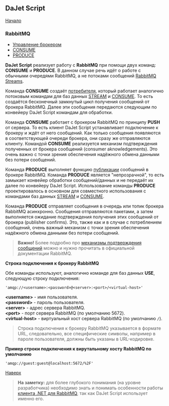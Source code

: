 ## DaJet Script

[Начало](https://github.com/zhichkin/dajet/tree/main/doc/dajet-script/README.md)

### RabbitMQ
- [Управление брокером](https://github.com/zhichkin/dajet/tree/main/doc/dajet-script/rabbitmq/management/README.md)
- [CONSUME](https://github.com/zhichkin/dajet/tree/main/doc/dajet-script/rabbitmq/consume/README.md)
- [PRODUCE](https://github.com/zhichkin/dajet/tree/main/doc/dajet-script/rabbitmq/produce/README.md)

**DaJet Script** реализует работу с **RabbitMQ** при помощи двух команд: **CONSUME** и **PRODUCE**. В данном случае речь идёт о работе с обычными очередями RabbitMQ, а не потоками сообщений [RabbitMQ Streams](https://www.rabbitmq.com/docs/streams). 

Команда **CONSUME** создаёт [потребителя](https://www.rabbitmq.com/docs/consumers), который работает аналогично потоковым командам для баз данных [STREAM](https://github.com/zhichkin/dajet/blob/main/doc/dajet-script/databases/stream/README.md) и [CONSUME](https://github.com/zhichkin/dajet/blob/main/doc/dajet-script/databases/consume/README.md). То есть создаётся бесконечный замкнутый цикл получения сообщений от брокера RabbitMQ. Далее эти сообщения передаются следующим по конвейеру DaJet Script командам для обработки.

Команда **CONSUME** работает с брокером RabbitMQ по принципу **PUSH** от сервера. То есть клиент DaJet Script устанавливает подключение к брокеру и ждёт от него сообщений. Как только сообщения появляются в соответствующей очереди брокера, они сразу же отправляются клиенту. Командой **CONSUME** реализуется механизм подтверждения полученных от брокера сообщений (consumer aknowledgements). Это очень важно с точки зрения обеспечения надёжного обмена данными без потери сообщений.

Команда **PRODUCE** выполняет функцию [публикации](https://www.rabbitmq.com/docs/publishers) сообщений в брокере RabbitMQ. Команда **PRODUCE** является "непрозрачной", то есть замыкает конвейер обработки сообщений/данных и не передаёт их далее по конвейеру DaJet Script. Использование команды **PRODUCE** проектировалось в основном для совместного использования с командами баз данных [STREAM](https://github.com/zhichkin/dajet/blob/main/doc/dajet-script/databases/stream/README.md) и [CONSUME](https://github.com/zhichkin/dajet/blob/main/doc/dajet-script/databases/consume/README.md).

Команда **PRODUCE** отправляет сообщения в очередь или топик брокера RabbitMQ асинхронно. Сообщения отправляются пакетами, а затем выполняется ожидание подтверждения получения этих сообщений от брокера (publisher confirms). Это, также как и в случае с потреблением сообщений, очень важный механизм с точки зрения обеспечения надёжного обмена данными без потери сообщений.

> **Важно!** Более подробно про [механизмы подтверждения сообщений](https://www.rabbitmq.com/docs/confirms) можно и нужно прочитать в официальной документации RabbitMQ.

**Строка подключения к брокеру RabbitMQ**

Обе команды используют, аналогично команде для баз данных **USE**, следующую строку подключения:

```
'amqp://<username>:<password>@<server>:<port>/<virtual-host>'
```
**\<username\>** - имя пользователя.<br>
**\<password\>** - пароль пользователя.<br>
**\<server\>** - адрес сервера RabbitMQ.<br>
**\<port\>** - порт сервера RabbitMQ (по умолчанию 5672).<br>
**\<virtual-host\>** - виртуальный хост сервера RabbitMQ (по умолчанию ```/```).<br>

> Строка подключения к брокеру RabbitMQ указывается в формате URL, следовательно, все специфические символы, например в пароле пользователя, должны быть указаны в URL-кодировке.

**Пример строки подключения к вирутальному хосту RabbitMQ по умолчанию**
```
'amqp://guest:guest@localhost:5672/%2F'
```

[Наверх](#rabbitmq)

> **На заметку:** для более глубокого понимания (на уровне разработчика) необходимо знать и понимать особенности работы [клиента .NET для RabbitMQ](https://www.rabbitmq.com/client-libraries/dotnet-api-guide), так как DaJet Script использует именно его.
